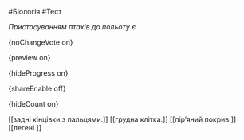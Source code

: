#Біологія #Тест

*Пристосуванням птахів до польоту є*

{noChangeVote on}

{preview on}

{hideProgress on}

{shareEnable off}

{hideCount on}

[[задні кінцівки з пальцями.]]
[[грудна клітка.]]
[[пір’яний покрив.]]
[[легені.]]
